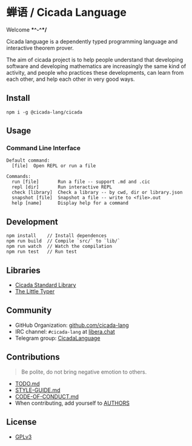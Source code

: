 # 蝉语 / Cicada Language

Welcome **\*^-^\*/**

Cicada language is a dependently typed programming language and interactive theorem prover.

The aim of cicada project is to help people understand that
developing software and developing mathematics
are increasingly the same kind of activity,
and people who practices these developments,
can learn from each other, and help each other in very good ways.

## Install

```
npm i -g @cicada-lang/cicada
```

## Usage

### Command Line Interface

```
Default command:
  [file]  Open REPL or run a file

Commands:
  run [file]       Run a file -- support .md and .cic
  repl [dir]       Run interactive REPL
  check [library]  Check a library -- by cwd, dir or library.json
  snapshot [file]  Snapshot a file -- write to <file>.out
  help [name]      Display help for a command
```

## Development

```
npm install    // Install dependences
npm run build  // Compile `src/` to `lib/`
npm run watch  // Watch the compilation
npm run test   // Run test
```

## Libraries

- [Cicada Standard Library](libraries/cicada-stdlib)
- [The Little Typer](libraries/the-little-typer)

## Community

- GitHub Organization: [github.com/cicada-lang](https://github.com/cicada-lang)
- IRC channel: `#cicada-lang` at [libera.chat](https://libera.chat)
- Telegram group: [CicadaLanguage](https://t.me/CicadaLanguage)

## Contributions

> Be polite, do not bring negative emotion to others.

- [TODO.md](TODO.md)
- [STYLE-GUIDE.md](STYLE-GUIDE.md)
- [CODE-OF-CONDUCT.md](CODE-OF-CONDUCT.md)
- When contributing, add yourself to [AUTHORS](AUTHORS)

## License

- [GPLv3](LICENSE)
